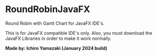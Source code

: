 # RoundRobinJavaFX
Round Robin with Gantt Chart for JavaFX IDE's.

This is for JavaFX compatible IDE's only. Also, you must download the JavaFX Libraries in order to make it work normally.

**Made by: Ichiro Yamazaki (January 2024 build)**
